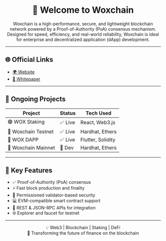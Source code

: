 <h1 align="center">👋 Welcome to Woxchain</h1>

<p align="center"> Woxchain is a high-performance, secure, and lightweight blockchain network powered by a Proof-of-Authority (PoA) consensus mechanism. Designed for speed, efficiency, and real-world reliability, Woxchain is ideal for enterprise and decentralized application (dApp) development.
</p>

---

## 🌐 Official Links
- [🌍 Website](https://woxchain.com)
- [📄 Whitepaper](https://woxchain.com/woxchain-whitepaper.pdf)
  
---

## 🚧 Ongoing Projects

| Project        | Status  | Tech Used       |
|---------------|---------|-----------------|
| 🟣 WOX Staking | ✅ Live | React, Web3.js  |
| 🧪 Woxchain Testnet | ✅ Live | Hardhat, Ethers |
| 💼 WOX DAPP  | ✅ Live | Flutter, Solidity |
| 🧪 Woxchain Mainnet | 🔨 Dev | Hardhat, Ethers |

---

## 🚀 Key Features

- ✅ Proof-of-Authority (PoA) consensus
- ⚡️ Fast block production and finality
- 🔐 Permissioned validator-based security
- 💻 EVM-compatible smart contract support
- 📡 REST & JSON-RPC APIs for integration
- 🌐 Explorer and faucet for testnet

---

<p align="center">
  💡 Web3 | Blockchain | Staking | DeFi <br/>
  🚀 Transforming the future of finance on the blockchain
</p>
